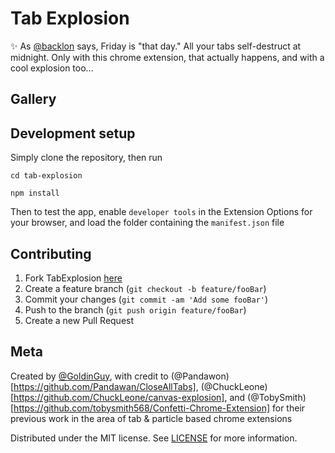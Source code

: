 # Tab Explosion

✨ As [@backlon](https://twitter.com/backlon/status/1337436831399329797) says, Friday is "that day." All your tabs self-destruct at midnight. Only with this chrome extension, that actually happens, and with a cool explosion too...

## Gallery

## Development setup

Simply clone the repository, then run

```
cd tab-explosion

npm install
```

Then to test the app, enable `developer tools` in the Extension Options for your browser, and load the folder containing the `manifest.json` file

## Contributing

1. Fork TabExplosion [here](https://github.com/GoldinGuy/TabExplosion/fork)
2. Create a feature branch (`git checkout -b feature/fooBar`)
3. Commit your changes (`git commit -am 'Add some fooBar'`)
4. Push to the branch (`git push origin feature/fooBar`)
5. Create a new Pull Request

## Meta

Created by [@GoldinGuy](https://github.com/GoldinGuy), with credit to (@Pandawon)[https://github.com/Pandawan/CloseAllTabs], (@ChuckLeone)[https://github.com/ChuckLeone/canvas-explosion], and (@TobySmith)[https://github.com/tobysmith568/Confetti-Chrome-Extension] for their previous work in the area of tab & particle based chrome extensions

Distributed under the MIT license. See [LICENSE](https://github.com/GoldinGuy/TabExplosion/blob/master/LICENSE) for more information.
